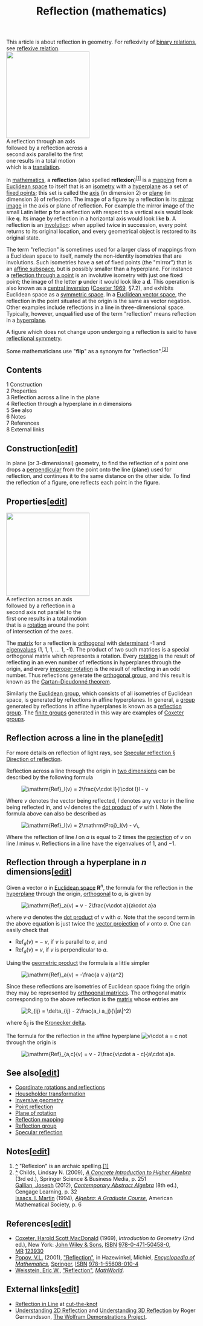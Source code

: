 ﻿---
lastrevid: 642027056
pageid: 295829
canonicalurl: http://en.wikipedia.org/wiki/Reflection_(mathematics)
title: Reflection (mathematics)
editurl: http://en.wikipedia.org/w/index.php?title=Reflection_(mathematics)&action=edit
length: 8176
contentmodel: wikitext
pagelanguage: en
touched: 2015-02-14T13:05:20Z
ns: 0
fullurl: http://en.wikipedia.org/wiki/Reflection_(mathematics)
---

<div class="hatnote">This article is about reflection in geometry.&#32;&#32;For reflexivity of <a href="/wiki/Binary_relation" title="Binary relation">binary relations</a>, see <a href="/wiki/Reflexive_relation" title="Reflexive relation">reflexive relation</a>.</div>
<div class="thumb tright"><div class="thumbinner" style="width:222px;"><a href="/wiki/File:Simx2%3Dtransl_OK.svg" class="image"><img alt="" src="//upload.wikimedia.org/wikipedia/commons/thumb/6/67/Simx2%3Dtransl_OK.svg/220px-Simx2%3Dtransl_OK.svg.png" width="220" height="229" class="thumbimage" srcset="//upload.wikimedia.org/wikipedia/commons/thumb/6/67/Simx2%3Dtransl_OK.svg/330px-Simx2%3Dtransl_OK.svg.png 1.5x, //upload.wikimedia.org/wikipedia/commons/thumb/6/67/Simx2%3Dtransl_OK.svg/440px-Simx2%3Dtransl_OK.svg.png 2x" data-file-width="512" data-file-height="532" /></a>  <div class="thumbcaption"><div class="magnify"><a href="/wiki/File:Simx2%3Dtransl_OK.svg" class="internal" title="Enlarge"></a></div>A reflection through an axis followed by a reflection across a second axis parallel to the first one results in a total motion which is a <a href="/wiki/Translation_(mathematics)" title="Translation (mathematics)" class="mw-redirect">translation</a>.</div></div></div>
<p>In <a href="/wiki/Mathematics" title="Mathematics">mathematics</a>, a <b>reflection</b> (also spelled <b>reflexion</b>)<sup id="cite_ref-1" class="reference"><a href="#cite_note-1"><span>[</span>1<span>]</span></a></sup> is a <a href="/wiki/Function_(mathematics)" title="Function (mathematics)">mapping</a> from a <a href="/wiki/Euclidean_space" title="Euclidean space">Euclidean space</a> to itself that is an <a href="/wiki/Isometry" title="Isometry">isometry</a> with a <a href="/wiki/Hyperplane" title="Hyperplane">hyperplane</a> as a set of <a href="/wiki/Fixed_point_(mathematics)" title="Fixed point (mathematics)">fixed points</a>; this set is called the <a href="/wiki/Axis_of_symmetry" title="Axis of symmetry" class="mw-redirect">axis</a> (in dimension 2) or <a href="/wiki/Plane_(mathematics)" title="Plane (mathematics)" class="mw-redirect">plane</a> (in dimension 3) of reflection. The image of a figure by a reflection is its <a href="/wiki/Mirror_image" title="Mirror image">mirror image</a> in the axis or plane of reflection. For example the mirror image of the small Latin letter <b>p</b> for a reflection with respect to a vertical axis would look like <b>q</b>. Its image by reflection in a horizontal axis would look like <b>b</b>. A reflection is an <a href="/wiki/Involution_(mathematics)" title="Involution (mathematics)">involution</a>: when applied twice in succession, every point returns to its original location, and every geometrical object is restored to its original state.
</p><p>The term "reflection" is sometimes used for a larger class of mappings from a Euclidean space to itself, namely the non-identity isometries that are involutions. Such isometries have a set of fixed points (the "mirror") that is an <a href="/wiki/Affine_subspace" title="Affine subspace" class="mw-redirect">affine subspace</a>, but is possibly smaller than a hyperplane. For instance a <a href="/wiki/Point_reflection" title="Point reflection">reflection through a point</a> is an involutive isometry with just one fixed point; the image of the letter <b>p</b> under it
would look like a <b>d</b>. This operation is also known as a <a href="/wiki/Point_reflection" title="Point reflection">central inversion</a> (<a href="#CITEREFCoxeter1969">Coxeter 1969</a>, §7.2), and exhibits Euclidean space as a <a href="/wiki/Symmetric_space" title="Symmetric space">symmetric space</a>. In a <a href="/wiki/Euclidean_vector_space" title="Euclidean vector space" class="mw-redirect">Euclidean vector space</a>, the reflection in the point situated at the origin is the same as vector negation. Other examples include reflections in a line in three-dimensional space. Typically, however, unqualified use of the term "reflection" means reflection in a <a href="/wiki/Hyperplane" title="Hyperplane">hyperplane</a>. 
</p><p>A figure which does not change upon undergoing a reflection is said to have <a href="/wiki/Reflection_symmetry" title="Reflection symmetry">reflectional symmetry</a>.
</p><p>Some mathematicians use "<b>flip</b>" as a synonym for "reflection".<sup id="cite_ref-2" class="reference"><a href="#cite_note-2"><span>[</span>2<span>]</span></a></sup>
</p>
<div id="toc" class="toc"><div id="toctitle"><h2>Contents</h2></div>
<ul>
<li class="toclevel-1 tocsection-1"><a href="#Construction"><span class="tocnumber">1</span> <span class="toctext">Construction</span></a></li>
<li class="toclevel-1 tocsection-2"><a href="#Properties"><span class="tocnumber">2</span> <span class="toctext">Properties</span></a></li>
<li class="toclevel-1 tocsection-3"><a href="#Reflection_across_a_line_in_the_plane"><span class="tocnumber">3</span> <span class="toctext">Reflection across a line in the plane</span></a></li>
<li class="toclevel-1 tocsection-4"><a href="#Reflection_through_a_hyperplane_in_n_dimensions"><span class="tocnumber">4</span> <span class="toctext">Reflection through a hyperplane in <i>n</i> dimensions</span></a></li>
<li class="toclevel-1 tocsection-5"><a href="#See_also"><span class="tocnumber">5</span> <span class="toctext">See also</span></a></li>
<li class="toclevel-1 tocsection-6"><a href="#Notes"><span class="tocnumber">6</span> <span class="toctext">Notes</span></a></li>
<li class="toclevel-1 tocsection-7"><a href="#References"><span class="tocnumber">7</span> <span class="toctext">References</span></a></li>
<li class="toclevel-1 tocsection-8"><a href="#External_links"><span class="tocnumber">8</span> <span class="toctext">External links</span></a></li>
</ul>
</div>

<h2><span class="mw-headline" id="Construction">Construction</span><span class="mw-editsection"><span class="mw-editsection-bracket">[</span><a href="/w/index.php?title=Reflection_(mathematics)&amp;action=edit&amp;section=1" title="Edit section: Construction">edit</a><span class="mw-editsection-bracket">]</span></span></h2>
<p>In plane (or 3-dimensional) geometry, to find the reflection of a point one drops a <a href="/wiki/Perpendicular" title="Perpendicular">perpendicular</a> from the point onto the line (plane) used for reflection, and continues it to the same distance on the other side. To find the reflection of a figure, one reflects each point in the figure.
</p>
<h2><span class="mw-headline" id="Properties">Properties</span><span class="mw-editsection"><span class="mw-editsection-bracket">[</span><a href="/w/index.php?title=Reflection_(mathematics)&amp;action=edit&amp;section=2" title="Edit section: Properties">edit</a><span class="mw-editsection-bracket">]</span></span></h2>
<div class="thumb tright"><div class="thumbinner" style="width:222px;"><a href="/wiki/File:Simx2%3DrotOK.svg" class="image"><img alt="" src="//upload.wikimedia.org/wikipedia/commons/thumb/d/da/Simx2%3DrotOK.svg/220px-Simx2%3DrotOK.svg.png" width="220" height="220" class="thumbimage" srcset="//upload.wikimedia.org/wikipedia/commons/thumb/d/da/Simx2%3DrotOK.svg/330px-Simx2%3DrotOK.svg.png 1.5x, //upload.wikimedia.org/wikipedia/commons/thumb/d/da/Simx2%3DrotOK.svg/440px-Simx2%3DrotOK.svg.png 2x" data-file-width="500" data-file-height="500" /></a>  <div class="thumbcaption"><div class="magnify"><a href="/wiki/File:Simx2%3DrotOK.svg" class="internal" title="Enlarge"></a></div>A reflection across an axis followed by a reflection in a second axis not parallel to the first one results in a total motion that is a <a href="/wiki/Rotation_(mathematics)" title="Rotation (mathematics)">rotation</a> around the point of intersection of the axes.</div></div></div>
<p>The <a href="/wiki/Matrix_(mathematics)" title="Matrix (mathematics)">matrix</a> for a reflection is <a href="/wiki/Orthogonal_matrix" title="Orthogonal matrix">orthogonal</a> with <a href="/wiki/Determinant" title="Determinant">determinant</a> -1 and <a href="/wiki/Eigenvalue" title="Eigenvalue" class="mw-redirect">eigenvalues</a> (1, 1, 1, ... 1, -1). The product of two such matrices is a special orthogonal matrix which represents a rotation. Every <a href="/wiki/Rotation_(mathematics)" title="Rotation (mathematics)">rotation</a> is the result of reflecting in an even number of reflections in hyperplanes through the origin, and every <a href="/wiki/Improper_rotation" title="Improper rotation">improper rotation</a> is the result of reflecting in an odd number. Thus reflections generate the <a href="/wiki/Orthogonal_group" title="Orthogonal group">orthogonal group</a>, and this result is known as the <a href="/wiki/Cartan%E2%80%93Dieudonn%C3%A9_theorem" title="Cartan–Dieudonné theorem">Cartan–Dieudonné theorem</a>.
</p><p>Similarly the <a href="/wiki/Euclidean_group" title="Euclidean group">Euclidean group</a>, which consists of all isometries of Euclidean space, is generated by reflections in affine hyperplanes.  In general, a <a href="/wiki/Group_(mathematics)" title="Group (mathematics)">group</a> generated by reflections in affine hyperplanes is known as a <a href="/wiki/Reflection_group" title="Reflection group">reflection group</a>. The <a href="/wiki/Finite_group" title="Finite group">finite groups</a> generated in this way are examples of <a href="/wiki/Coxeter_group" title="Coxeter group">Coxeter groups</a>.
</p>
<h2><span class="mw-headline" id="Reflection_across_a_line_in_the_plane">Reflection across a line in the plane</span><span class="mw-editsection"><span class="mw-editsection-bracket">[</span><a href="/w/index.php?title=Reflection_(mathematics)&amp;action=edit&amp;section=3" title="Edit section: Reflection across a line in the plane">edit</a><span class="mw-editsection-bracket">]</span></span></h2>
<div class="hatnote boilerplate seealso">For more details on reflection of light rays, see <a href="/wiki/Specular_reflection#Direction_of_reflection" title="Specular reflection">Specular reflection § Direction of reflection</a>.</div>
<p>Reflection across a line through the origin in <a href="/wiki/Two_dimensions" title="Two dimensions" class="mw-redirect">two dimensions</a> can be described by the following formula
</p>
<dl><dd><img class="mwe-math-fallback-image-inline tex" alt="\mathrm{Ref}_l(v) = 2\frac{v\cdot l}{l\cdot l}l - v" src="//upload.wikimedia.org/math/c/5/a/c5a0e087e3e04bbc7d89724150fdc96c.png" /></dd></dl>
<p>Where <i>v</i> denotes the vector being reflected, <i>l</i> denotes any vector in the line being reflected in, and <i>v</i>·<i>l</i> denotes the <a href="/wiki/Dot_product" title="Dot product">dot product</a> of <i>v</i> with <i>l</i>. Note the formula above can also be described as
</p>
<dl><dd><img class="mwe-math-fallback-image-inline tex" alt="\mathrm{Ref}_l(v) = 2\mathrm{Proj}_l(v) - v\," src="//upload.wikimedia.org/math/c/1/7/c1767bf0fe7c2539965c3127850b6d92.png" /></dd></dl>
<p>Where the reflection of line <i>l</i> on <i>a</i> is equal to 2 times the <a href="/wiki/Vector_projection" title="Vector projection">projection</a> of <i>v</i> on line <i>l</i> minus <i>v</i>.
Reflections in a line have the eigenvalues of 1, and −1.
</p>
<h2><span class="mw-headline" id="Reflection_through_a_hyperplane_in_n_dimensions">Reflection through a hyperplane in <i>n</i> dimensions</span><span class="mw-editsection"><span class="mw-editsection-bracket">[</span><a href="/w/index.php?title=Reflection_(mathematics)&amp;action=edit&amp;section=4" title="Edit section: Reflection through a hyperplane in n dimensions">edit</a><span class="mw-editsection-bracket">]</span></span></h2>
<p>Given a vector <i>a</i> in <a href="/wiki/Euclidean_space" title="Euclidean space">Euclidean space</a> <b>R</b><sup><i>n</i></sup>, the formula for the reflection in the <a href="/wiki/Hyperplane" title="Hyperplane">hyperplane</a> through the origin, <a href="/wiki/Orthogonal" title="Orthogonal" class="mw-redirect">orthogonal</a> to <i>a</i>, is given by
</p>
<dl><dd><img class="mwe-math-fallback-image-inline tex" alt="\mathrm{Ref}_a(v) = v - 2\frac{v\cdot a}{a\cdot a}a" src="//upload.wikimedia.org/math/0/e/b/0eb7dc1486fa961e5c15e7812857486a.png" /></dd></dl>
<p>where <i>v</i>·<i>a</i> denotes the <a href="/wiki/Dot_product" title="Dot product">dot product</a> of <i>v</i> with <i>a</i>. Note that the second term in the above equation is just twice the <a href="/wiki/Vector_projection" title="Vector projection">vector projection</a> of <i>v</i> onto <i>a</i>. One can easily check that
</p>
<ul><li>Ref<sub><i>a</i></sub>(<i>v</i>) = &#8722; <i>v</i>, if <i>v</i> is parallel to <i>a</i>, and</li>
<li>Ref<sub><i>a</i></sub>(<i>v</i>) = <i>v</i>, if <i>v</i> is perpendicular to <i>a</i>.</li></ul>
<p>Using the <a href="/wiki/Geometric_product" title="Geometric product" class="mw-redirect">geometric product</a> the formula is a little simpler
</p>
<dl><dd><img class="mwe-math-fallback-image-inline tex" alt="\mathrm{Ref}_a(v) = -\frac{a v a}{a^2}" src="//upload.wikimedia.org/math/e/9/c/e9c1c27749b24492d63dc8b353afad6b.png" /></dd></dl>
<p>Since these reflections are isometries of Euclidean space fixing the origin they may be represented by <a href="/wiki/Orthogonal_matrices" title="Orthogonal matrices" class="mw-redirect">orthogonal matrices</a>. The orthogonal matrix corresponding to the above reflection is the <a href="/wiki/Matrix_(mathematics)" title="Matrix (mathematics)">matrix</a> whose entries are
</p>
<dl><dd><img class="mwe-math-fallback-image-inline tex" alt="R_{ij} = \delta_{ij} - 2\frac{a_i a_j}{\|a\|^2}" src="//upload.wikimedia.org/math/0/7/3/07379dc4251953dc3f98b6d3b10d6a49.png" /></dd></dl>
<p>where δ<sub><i>ij</i></sub> is the <a href="/wiki/Kronecker_delta" title="Kronecker delta">Kronecker delta</a>.
</p><p>The formula for the reflection in the affine hyperplane <img class="mwe-math-fallback-image-inline tex" alt="v\cdot a = c" src="//upload.wikimedia.org/math/8/0/b/80b13ad1c0aed45775c3efc082dfb171.png" /> not through the origin is
</p>
<dl><dd><img class="mwe-math-fallback-image-inline tex" alt="\mathrm{Ref}_{a,c}(v) = v - 2\frac{v\cdot a - c}{a\cdot a}a." src="//upload.wikimedia.org/math/5/b/8/5b8b1bc15b72f1554a90296cc71a121c.png" /></dd></dl>
<h2><span class="mw-headline" id="See_also">See also</span><span class="mw-editsection"><span class="mw-editsection-bracket">[</span><a href="/w/index.php?title=Reflection_(mathematics)&amp;action=edit&amp;section=5" title="Edit section: See also">edit</a><span class="mw-editsection-bracket">]</span></span></h2>
<ul><li> <a href="/wiki/Coordinate_rotations_and_reflections" title="Coordinate rotations and reflections">Coordinate rotations and reflections</a></li>
<li> <a href="/wiki/Householder_transformation" title="Householder transformation">Householder transformation</a></li>
<li> <a href="/wiki/Inversive_geometry" title="Inversive geometry">Inversive geometry</a></li>
<li> <a href="/wiki/Point_reflection" title="Point reflection">Point reflection</a></li>
<li> <a href="/wiki/Plane_of_rotation" title="Plane of rotation">Plane of rotation</a></li>
<li> <a href="/wiki/Reflection_mapping" title="Reflection mapping">Reflection mapping</a></li>
<li> <a href="/wiki/Reflection_group" title="Reflection group">Reflection group</a></li>
<li> <a href="/wiki/Specular_reflection" title="Specular reflection">Specular reflection</a></li></ul>
<h2><span class="mw-headline" id="Notes">Notes</span><span class="mw-editsection"><span class="mw-editsection-bracket">[</span><a href="/w/index.php?title=Reflection_(mathematics)&amp;action=edit&amp;section=6" title="Edit section: Notes">edit</a><span class="mw-editsection-bracket">]</span></span></h2>
<div class="reflist" style="list-style-type: decimal;">
<ol class="references">
<li id="cite_note-1"><span class="mw-cite-backlink"><b><a href="#cite_ref-1">^</a></b></span> <span class="reference-text">"Reflexion" is an archaic spelling.<a rel="nofollow" class="external autonumber" href="http://www.oxforddictionaries.com/definition/english/reflexion">[1]</a></span>
</li>
<li id="cite_note-2"><span class="mw-cite-backlink"><b><a href="#cite_ref-2">^</a></b></span> <span class="reference-text"><span id="CITEREFChilds2009" class="citation">Childs, Lindsay N. (2009), <a rel="nofollow" class="external text" href="http://books.google.com/books?id=qyDAKBr_I2YC&amp;lpg=PP251&amp;vq=flip&amp;pg=PA251#v=onepage&amp;q=flip&amp;f=false"><i>A Concrete Introduction to Higher Algebra</i></a> (3rd ed.), Springer Science &amp; Business Media, p.&#160;251</span><span title="ctx_ver=Z39.88-2004&amp;rfr_id=info%3Asid%2Fen.wikipedia.org%3AReflection+%28mathematics%29&amp;rft.au=Childs%2C+Lindsay+N.&amp;rft.aufirst=Lindsay+N.&amp;rft.aulast=Childs&amp;rft.btitle=A+Concrete+Introduction+to+Higher+Algebra&amp;rft.date=2009&amp;rft.edition=3rd&amp;rft.genre=book&amp;rft_id=http%3A%2F%2Fbooks.google.com%2Fbooks%3Fid%3DqyDAKBr_I2YC%26lpg%3DPP251%26vq%3Dflip%26pg%3DPA251%23v%3Donepage%26q%3Dflip%26f%3Dfalse&amp;rft.pages=251&amp;rft.pub=Springer+Science+%26+Business+Media&amp;rft_val_fmt=info%3Aofi%2Ffmt%3Akev%3Amtx%3Abook" class="Z3988"><span style="display:none;">&#160;</span></span><br/>
<span id="CITEREFGallian2012" class="citation"><a href="/wiki/Joseph_Gallian" title="Joseph Gallian">Gallian, Joseph</a> (2012), <a rel="nofollow" class="external text" href="http://books.google.com/books?id=Ef4KAAAAQBAJ&amp;lpg=PP1&amp;pg=PA32#v=onepage&amp;q=flip&amp;f=false"><i>Contemporary Abstract Algebra</i></a> (8th ed.), Cengage Learning, p.&#160;32</span><span title="ctx_ver=Z39.88-2004&amp;rfr_id=info%3Asid%2Fen.wikipedia.org%3AReflection+%28mathematics%29&amp;rft.aufirst=Joseph&amp;rft.au=Gallian%2C+Joseph&amp;rft.aulast=Gallian&amp;rft.btitle=Contemporary+Abstract+Algebra&amp;rft.date=2012&amp;rft.edition=8th&amp;rft.genre=book&amp;rft_id=http%3A%2F%2Fbooks.google.com%2Fbooks%3Fid%3DEf4KAAAAQBAJ%26lpg%3DPP1%26pg%3DPA32%23v%3Donepage%26q%3Dflip%26f%3Dfalse&amp;rft.pages=32&amp;rft.pub=Cengage+Learning&amp;rft_val_fmt=info%3Aofi%2Ffmt%3Akev%3Amtx%3Abook" class="Z3988"><span style="display:none;">&#160;</span></span><br/>
<span id="CITEREFIsaacs1994" class="citation"><a href="/wiki/Martin_Isaacs" title="Martin Isaacs">Isaacs, I. Martin</a> (1994), <a rel="nofollow" class="external text" href="http://books.google.com/books?id=5tKq0kbHuc4C&amp;lpg=PA6&amp;vq=flip&amp;pg=PA6#v=onepage&amp;q=flip&amp;f=false"><i>Algebra: A Graduate Course</i></a>, American Mathematical Society, p.&#160;6</span><span title="ctx_ver=Z39.88-2004&amp;rfr_id=info%3Asid%2Fen.wikipedia.org%3AReflection+%28mathematics%29&amp;rft.aufirst=I.+Martin&amp;rft.au=Isaacs%2C+I.+Martin&amp;rft.aulast=Isaacs&amp;rft.btitle=Algebra%3A+A+Graduate+Course&amp;rft.date=1994&amp;rft.genre=book&amp;rft_id=http%3A%2F%2Fbooks.google.com%2Fbooks%3Fid%3D5tKq0kbHuc4C%26lpg%3DPA6%26vq%3Dflip%26pg%3DPA6%23v%3Donepage%26q%3Dflip%26f%3Dfalse&amp;rft.pages=6&amp;rft.pub=American+Mathematical+Society&amp;rft_val_fmt=info%3Aofi%2Ffmt%3Akev%3Amtx%3Abook" class="Z3988"><span style="display:none;">&#160;</span></span></span>
</li>
</ol></div>
<h2><span class="mw-headline" id="References">References</span><span class="mw-editsection"><span class="mw-editsection-bracket">[</span><a href="/w/index.php?title=Reflection_(mathematics)&amp;action=edit&amp;section=7" title="Edit section: References">edit</a><span class="mw-editsection-bracket">]</span></span></h2>
<ul><li><span id="CITEREFCoxeter1969" class="citation"><a href="/wiki/Harold_Scott_MacDonald_Coxeter" title="Harold Scott MacDonald Coxeter">Coxeter, Harold Scott MacDonald</a> (1969), <i>Introduction to Geometry</i> (2nd ed.), New York: <a href="/wiki/John_Wiley_%26_Sons" title="John Wiley &amp; Sons">John Wiley &amp; Sons</a>, <a href="/wiki/International_Standard_Book_Number" title="International Standard Book Number">ISBN</a>&#160;<a href="/wiki/Special:BookSources/978-0-471-50458-0" title="Special:BookSources/978-0-471-50458-0">978-0-471-50458-0</a>, <a href="/wiki/Mathematical_Reviews" title="Mathematical Reviews">MR</a>&#160;<a rel="nofollow" class="external text" href="//www.ams.org/mathscinet-getitem?mr=123930">123930</a></span><span title="ctx_ver=Z39.88-2004&amp;rfr_id=info%3Asid%2Fen.wikipedia.org%3AReflection+%28mathematics%29&amp;rft.au=Coxeter%2C+Harold+Scott+MacDonald&amp;rft.aufirst=Harold+Scott+MacDonald&amp;rft.aulast=Coxeter&amp;rft.btitle=Introduction+to+Geometry&amp;rft.date=1969&amp;rft.edition=2nd&amp;rft.genre=book&amp;rft.isbn=978-0-471-50458-0&amp;rft.mr=123930&amp;rft.place=New+York&amp;rft.pub=John+Wiley+%26+Sons&amp;rft_val_fmt=info%3Aofi%2Ffmt%3Akev%3Amtx%3Abook" class="Z3988"><span style="display:none;">&#160;</span></span></li>
<li><span id="CITEREFPopov2001" class="citation"><a href="/wiki/Vladimir_L._Popov" title="Vladimir L. Popov" class="mw-redirect">Popov, V.L.</a> (2001), <a rel="nofollow" class="external text" href="http://www.encyclopediaofmath.org/index.php?title=R/r080510">"Reflection"</a>,  in Hazewinkel, Michiel, <i><a href="/wiki/Encyclopedia_of_Mathematics" title="Encyclopedia of Mathematics">Encyclopedia of Mathematics</a></i>, <a href="/wiki/Springer_Science%2BBusiness_Media" title="Springer Science+Business Media">Springer</a>, <a href="/wiki/International_Standard_Book_Number" title="International Standard Book Number">ISBN</a>&#160;<a href="/wiki/Special:BookSources/978-1-55608-010-4" title="Special:BookSources/978-1-55608-010-4">978-1-55608-010-4</a></span><span title="ctx_ver=Z39.88-2004&amp;rfr_id=info%3Asid%2Fen.wikipedia.org%3AReflection+%28mathematics%29&amp;rft.atitle=Reflection&amp;rft.aufirst=V.L.&amp;rft.aulast=Popov&amp;rft.au=Popov%2C+V.L.&amp;rft.btitle=Encyclopedia+of+Mathematics&amp;rft.date=2001&amp;rft.genre=bookitem&amp;rft_id=http%3A%2F%2Fwww.encyclopediaofmath.org%2Findex.php%3Ftitle%3DR%2Fr080510&amp;rft.isbn=978-1-55608-010-4&amp;rft.pub=Springer&amp;rft_val_fmt=info%3Aofi%2Ffmt%3Akev%3Amtx%3Abook" class="Z3988"><span style="display:none;">&#160;</span></span></li>
<li><span class="citation mathworld" id="Reference-Mathworld-Reflection"><a href="/wiki/Eric_W._Weisstein" title="Eric W. Weisstein">Weisstein, Eric W.</a>, <a rel="nofollow" class="external text" href="http://mathworld.wolfram.com/Reflection.html">"Reflection"</a>, <i><a href="/wiki/MathWorld" title="MathWorld">MathWorld</a></i>.</span></li></ul>
<h2><span class="mw-headline" id="External_links">External links</span><span class="mw-editsection"><span class="mw-editsection-bracket">[</span><a href="/w/index.php?title=Reflection_(mathematics)&amp;action=edit&amp;section=8" title="Edit section: External links">edit</a><span class="mw-editsection-bracket">]</span></span></h2>
<ul><li> <a rel="nofollow" class="external text" href="http://www.cut-the-knot.org/Curriculum/Geometry/Reflection.shtml">Reflection in Line</a> at <a href="/wiki/Cut-the-knot" title="Cut-the-knot" class="mw-redirect">cut-the-knot</a></li>
<li> <a rel="nofollow" class="external text" href="http://demonstrations.wolfram.com/Understanding2DReflection/">Understanding 2D Reflection</a> and <a rel="nofollow" class="external text" href="http://demonstrations.wolfram.com/Understanding3DReflection/">Understanding 3D Reflection</a> by Roger Germundsson, <a href="/wiki/The_Wolfram_Demonstrations_Project" title="The Wolfram Demonstrations Project" class="mw-redirect">The Wolfram Demonstrations Project</a>.</li></ul>
